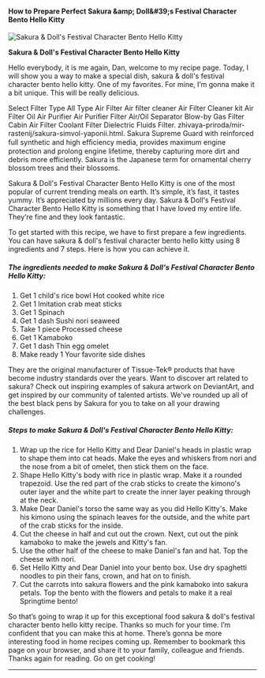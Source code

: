             

#### How to Prepare Perfect Sakura &amp;amp; Doll&amp;#39;s Festival Character Bento Hello Kitty

![Sakura &amp; Doll's Festival Character Bento Hello Kitty](https://img-global.cpcdn.com/recipes/5309785785237504/751x532cq70/sakura-dolls-festival-character-bento-hello-kitty-recipe-main-photo.jpg)

**Sakura &amp; Doll's Festival Character Bento Hello Kitty**

Hello everybody, it is me again, Dan, welcome to my recipe page. Today, I will show you a way to make a special dish, sakura & doll's festival character bento hello kitty. One of my favorites. For mine, I’m gonna make it a bit unique. This will be really delicious.

Select Filter Type All Type Air Filter Air filter cleaner Air Filter Cleaner kit Air Filter Oil Air Purifier Air Purifier Filter Air/Oil Separator Blow-by Gas Filter Cabin Air Filter Coolant Filter Dielectric Fluids Filter. zhivaya-priroda/mir-rastenij/sakura-simvol-yaponii.html. Sakura Supreme Guard with reinforced full synthetic and high efﬁciency media, provides maximum engine protection and prolong engine lifetime, thereby capturing more dirt and debris more efficiently. Sakura is the Japanese term for ornamental cherry blossom trees and their blossoms.

Sakura & Doll's Festival Character Bento Hello Kitty is one of the most popular of current trending meals on earth. It’s simple, it’s fast, it tastes yummy. It’s appreciated by millions every day. Sakura & Doll's Festival Character Bento Hello Kitty is something that I have loved my entire life. They’re fine and they look fantastic.

To get started with this recipe, we have to first prepare a few ingredients. You can have sakura & doll's festival character bento hello kitty using 8 ingredients and 7 steps. Here is how you can achieve it.

##### The ingredients needed to make Sakura & Doll's Festival Character Bento Hello Kitty:

1.  Get 1 child's rice bowl Hot cooked white rice
2.  Get 1 Imitation crab meat sticks
3.  Get 1 Spinach
4.  Get 1 dash Sushi nori seaweed
5.  Take 1 piece Processed cheese
6.  Get 1 Kamaboko
7.  Get 1 dash Thin egg omelet
8.  Make ready 1 Your favorite side dishes

They are the original manufacturer of Tissue-Tek® products that have become industry standards over the years. Want to discover art related to sakura? Check out inspiring examples of sakura artwork on DeviantArt, and get inspired by our community of talented artists. We've rounded up all of the best black pens by Sakura for you to take on all your drawing challenges.

##### Steps to make Sakura & Doll's Festival Character Bento Hello Kitty:

1.  Wrap up the rice for Hello Kitty and Dear Daniel's heads in plastic wrap to shape them into cat heads. Make the eyes and whiskers from nori and the nose from a bit of omelet, then stick them on the face.
2.  Shape Hello Kitty's body with rice in plastic wrap. Make it a rounded trapezoid. Use the red part of the crab sticks to create the kimono's outer layer and the white part to create the inner layer peaking through at the neck.
3.  Make Dear Daniel's torso the same way as you did Hello Kitty's. Make his kimono using the spinach leaves for the outside, and the white part of the crab sticks for the inside.
4.  Cut the cheese in half and cut out the crown. Next, cut out the pink kamaboko to make the jewels and Kitty's fan.
5.  Use the other half of the cheese to make Daniel's fan and hat. Top the cheese with nori.
6.  Set Hello Kitty and Dear Daniel into your bento box. Use dry spaghetti noodles to pin their fans, crown, and hat on to finish.
7.  Cut the carrots into sakura flowers and the pink kamaboko into sakura petals. Top the bento with the flowers and petals to make it a real Springtime bento!

So that’s going to wrap it up for this exceptional food sakura & doll's festival character bento hello kitty recipe. Thanks so much for your time. I’m confident that you can make this at home. There’s gonna be more interesting food in home recipes coming up. Remember to bookmark this page on your browser, and share it to your family, colleague and friends. Thanks again for reading. Go on get cooking!

* * *